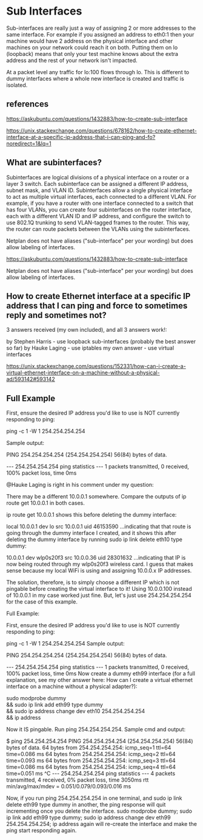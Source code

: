 # Sub Interfaces

Sub-interfaces are really just a way of assigning 2 or more addresses to the same interface. For example if you assigned an address to eth0:1 then your machine would have 2 address on the physical interface and other machines on your network could reach it on both. Putting them on lo (loopback) means that only your test machine knows about the extra address and the rest of your network isn't impacted.

At a packet level any traffic for lo:100 flows through lo. This is different to dummy interfaces where a whole new interface is created and traffic is isolated.

## references

<https://askubuntu.com/questions/1432883/how-to-create-sub-interface>

<https://unix.stackexchange.com/questions/678162/how-to-create-ethernet-interface-at-a-specific-ip-address-that-i-can-ping-and-fo?noredirect=1&lq=1>

## What are subinterfaces?

Subinterfaces are logical divisions of a physical interface on a router or a layer 3 switch. Each subinterface can be assigned a different IP address, subnet mask, and VLAN ID. Subinterfaces allow a single physical interface to act as multiple virtual interfaces, each connected to a different VLAN. For example, if you have a router with one interface connected to a switch that has four VLANs, you can create four subinterfaces on the router interface, each with a different VLAN ID and IP address, and configure the switch to use 802.1Q trunking to send VLAN-tagged frames to the router. This way, the router can route packets between the VLANs using the subinterfaces.

Netplan does not have aliases ("sub-interface" per your wording) but does allow labeling of interfaces.

<https://askubuntu.com/questions/1432883/how-to-create-sub-interface>

Netplan does not have aliases ("sub-interface" per your wording) but does allow labeling of interfaces.

## How to create Ethernet interface at a specific IP address that I can ping and force to sometimes reply and sometimes not?

3 answers received (my own included), and all 3 answers work!:

by Stephen Harris - use loopback sub-interfaces (probably the best answer so far)
by Hauke Laging - use iptables
my own answer - use virtual interfaces

<https://unix.stackexchange.com/questions/152331/how-can-i-create-a-virtual-ethernet-interface-on-a-machine-without-a-physical-ad/593142#593142>

## Full Example

First, ensure the desired IP address you'd like to use is NOT currently responding to ping:

ping -c 1 -W 1 254.254.254.254

Sample output:

PING 254.254.254.254 (254.254.254.254) 56(84) bytes of data.

--- 254.254.254.254 ping statistics ---
1 packets transmitted, 0 received, 100% packet loss, time 0ms

@Hauke Laging is right in his comment under my question:

There may be a different 10.0.0.1 somewhere. Compare the outputs of ip route get 10.0.0.1 in both cases.

ip route get 10.0.0.1 shows this before deleting the dummy interface:

local 10.0.0.1 dev lo src 10.0.0.1 uid 46153590
...indicating that that route is going through the dummy interface I created, and it shows this after deleting the dummy interface by running sudo ip link delete eth10 type dummy:

10.0.0.1 dev wlp0s20f3 src 10.0.0.36 uid 28301632
...indicating that IP is now being routed through my wlp0s20f3 wireless card. I guess that makes sense because my local WiFi is using and assigning 10.0.0.x IP addresses.

The solution, therefore, is to simply choose a different IP which is not pingable before creating the virtual interface to it! Using 10.0.0.100 instead of 10.0.0.1 in my case worked just fine. But, let's just use 254.254.254.254 for the case of this example.

Full Example:

First, ensure the desired IP address you'd like to use is NOT currently responding to ping:

ping -c 1 -W 1 254.254.254.254
Sample output:

PING 254.254.254.254 (254.254.254.254) 56(84) bytes of data.

--- 254.254.254.254 ping statistics ---
1 packets transmitted, 0 received, 100% packet loss, time 0ms
Now create a dummy eth99 interface (for a full explanation, see my other answer here: How can I create a virtual ethernet interface on a machine without a physical adapter?):

sudo modprobe dummy \
&& sudo ip link add eth99 type dummy \
&& sudo ip address change dev eth10 254.254.254.254 \
&& ip address

Now it IS pingable. Run ping 254.254.254.254. Sample cmd and output:

$ ping 254.254.254.254
PING 254.254.254.254 (254.254.254.254) 56(84) bytes of data.
64 bytes from 254.254.254.254: icmp_seq=1 ttl=64 time=0.086 ms
64 bytes from 254.254.254.254: icmp_seq=2 ttl=64 time=0.093 ms
64 bytes from 254.254.254.254: icmp_seq=3 ttl=64 time=0.086 ms
64 bytes from 254.254.254.254: icmp_seq=4 ttl=64 time=0.051 ms
^C
--- 254.254.254.254 ping statistics ---
4 packets transmitted, 4 received, 0% packet loss, time 3050ms
rtt min/avg/max/mdev = 0.051/0.079/0.093/0.016 ms

Now, if you run ping 254.254.254.254 in one terminal, and sudo ip link delete eth99 type dummy in another, the ping response will quit incrementing once you delete the interface. sudo modprobe dummy; sudo ip link add eth99 type dummy; sudo ip address change dev eth99 254.254.254.254; ip address again will re-create the interface and make the ping start responding again.
